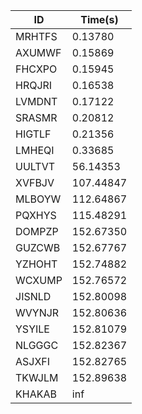 |ID|Time(s)|
|-|-|
|MRHTFS|0.13780|
|AXUMWF|0.15869|
|FHCXPO|0.15945|
|HRQJRI|0.16538|
|LVMDNT|0.17122|
|SRASMR|0.20812|
|HIGTLF|0.21356|
|LMHEQI|0.33685|
|UULTVT|56.14353|
|XVFBJV|107.44847|
|MLBOYW|112.64867|
|PQXHYS|115.48291|
|DOMPZP|152.67350|
|GUZCWB|152.67767|
|YZHOHT|152.74882|
|WCXUMP|152.76572|
|JISNLD|152.80098|
|WVYNJR|152.80636|
|YSYILE|152.81079|
|NLGGGC|152.82367|
|ASJXFI|152.82765|
|TKWJLM|152.89638|
|KHAKAB|inf|
